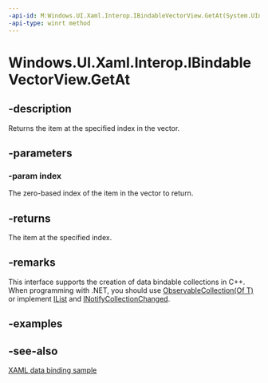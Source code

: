 ```yaml
---
-api-id: M:Windows.UI.Xaml.Interop.IBindableVectorView.GetAt(System.UInt32)
-api-type: winrt method
---
```


<!-- Method syntax
public object GetAt(System.UInt32 index)
-->

# Windows.UI.Xaml.Interop.IBindableVectorView.GetAt

## -description
Returns the item at the specified index in the vector.

## -parameters
### -param index
The zero-based index of the item in the vector to return.

## -returns
The item at the specified index.

## -remarks
This interface supports the creation of data bindable collections in C++. When programming with .NET, you should use [ObservableCollection(Of T)](https://docs.microsoft.com/dotnet/api/system.collections.objectmodel.observablecollection-1) or implement [IList](https://msdn.microsoft.com/library/system.collections.ilist.aspx) and [INotifyCollectionChanged](https://msdn.microsoft.com/library/system.collections.specialized.inotifycollectionchanged.aspx).

## -examples

## -see-also
[XAML data binding sample](http://go.microsoft.com/fwlink/p/?linkid=226854)